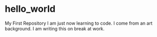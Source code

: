 # hello_world
My First Repository
I am just now learning to code. I come from an art background. I am writing this on break at work.
